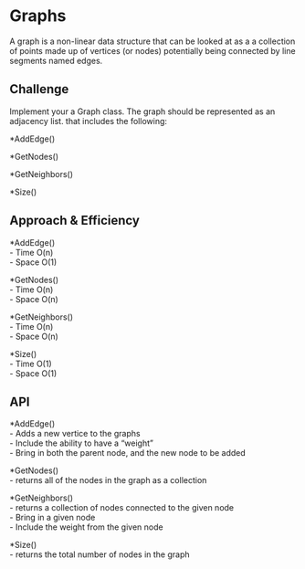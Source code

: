 # Graphs

A graph is a non-linear data structure that can be looked at as a a collection of points made up of vertices (or nodes) potentially being connected by line segments named edges.  

## Challenge
Implement your a Graph class. The graph should be represented as an adjacency list. that includes the following:  

*AddEdge()  

*GetNodes()  

*GetNeighbors()  

*Size()  

## Approach & Efficiency
*AddEdge()  
	- Time O(n)  
	- Space O(1)  
	
*GetNodes()  
	- Time O(n)  
	- Space O(n)  
	
*GetNeighbors()  
	- Time O(n)  
	- Space O(n)  
	
*Size()  
	- Time O(1)  
	- Space O(1)  

## API
*AddEdge()  
	- Adds a new vertice to the graphs  
	- Include the ability to have a “weight”  
	- Bring in both the parent node, and the new node to be added  
	
*GetNodes()  
	- returns all of the nodes in the graph as a collection  
	
*GetNeighbors()  
	- returns a collection of nodes connected to the given node  
	- Bring in a given node  
	- Include the weight from the given node    
	
*Size()  
	- returns the total number of nodes in the graph  

